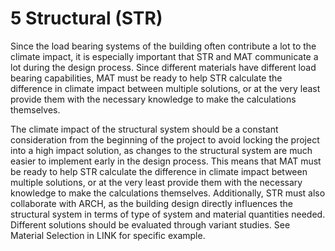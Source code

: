 # 5 Structural (STR)
Since the load bearing systems of the building often contribute a lot to the climate impact, it is especially important that STR and MAT communicate a lot during the design process. Since different materials have different load bearing capabilities, MAT must be ready to help STR calculate the difference in climate impact between multiple solutions, or at the very least provide them with the necessary knowledge to make the calculations themselves.

The climate impact of the structural system should be a constant consideration from the beginning of the project to avoid locking the project into a high impact solution, as changes to the structural system are much easier to implement early in the design process. This means that MAT must be ready to help STR calculate the difference in climate impact between multiple solutions, or at the very least provide them with the necessary knowledge to make the calculations themselves. Additionally, STR must also collaborate with ARCH, as the building design directly influences the structural system in terms of type of system and material quantities needed. Different solutions should be evaluated through variant studies. See Material Selection in LINK for specific example.
